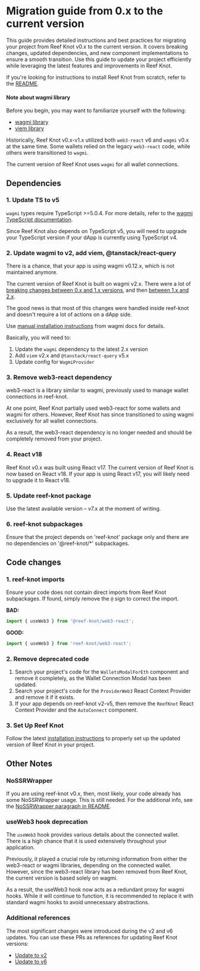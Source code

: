 # Migration guide from 0.x to the current version

This guide provides detailed instructions and best practices for migrating your project from Reef Knot v0.x to the current version.
It covers breaking changes, updated dependencies, and new component implementations to ensure a smooth transition.
Use this guide to update your project efficiently while leveraging the latest features and improvements in Reef Knot.

If you're looking for instructions to install Reef Knot from scratch, refer to the [README](README.md#installation).

#### Note about wagmi library

Before you begin, you may want to familiarize yourself with the following:

- [wagmi library](https://wagmi.sh/)
- [viem library](https://viem.sh/)

Historically, Reef Knot v0.x-v1.x utilized both `web3-react` v6 and `wagmi` v0.x at the same time.
Some wallets relied on the legacy `web3-react` code, while others were transitioned to `wagmi`.

The current version of Reef Knot uses `wagmi` for all wallet connections.

## Dependencies

### 1. Update TS to v5

`wagmi` types require TypeScript >=5.0.4. For more details, refer to the [wagmi TypeScript documentation](https://wagmi.sh/react/typescript).

Since Reef Knot also depends on TypeScript v5, you will need to upgrade your TypeScript version if your dApp is currently using TypeScript v4.

### 2. Update wagmi to v2, add viem, @tanstack/react-query

There is a chance, that your app is using wagmi v0.12.x, which is not maintained anymore.

The current version of Reef Knot is built on wagmi v2.x.
There were a lot of [breaking changes between 0.x and 1.x versions](https://1.x.wagmi.sh/react/migration-guide),
and then [between 1.x and 2.x](https://wagmi.sh/react/guides/migrate-from-v1-to-v2).

The good news is that most of this changes were handled inside reef-knot and doesn't require a lot of actions on a dApp side.

Use [manual installation instructions](https://wagmi.sh/react/getting-started#manual-installation) from wagmi docs for details.

Basically, you will need to:

1. Update the `wagmi` dependency to the latest 2.x version
2. Add `viem` v2.x and `@tanstack/react-query` v5.x
3. Update config for `WagmiProvider`

### 3. Remove web3-react dependency

web3-react is a library similar to wagmi, previously used to manage wallet connections in reef-knot.

At one point, Reef Knot partially used web3-react for some wallets and wagmi for others.
However, Reef Knot has since transitioned to using wagmi exclusively for all wallet connections.

As a result, the web3-react dependency is no longer needed and should be completely removed from your project.

### 4. React v18

Reef Knot v0.x was built using React v17. The current version of Reef Knot is now based on React v18.
If your app is using React v17, you will likely need to upgrade it to React v18.

### 5. Update reef-knot package

Use the latest available version – v7.x at the moment of writing.

### 6. reef-knot subpackages

Ensure that the project depends on 'reef-knot' package only and there are no dependencies on '@reef-knot/\*' subpackages.

## Code changes

### 1. reef-knot imports

Ensure your code does not contain direct imports from Reef Knot subpackages. If found, simply remove the `@` sign to correct the import.

**BAD:**

```ts
import { useWeb3 } from '@reef-knot/web3-react';
```

**GOOD:**

```ts
import { useWeb3 } from 'reef-knot/web3-react';
```

### 2. Remove deprecated code

1. Search your project's code for the `WalletsModalForEth` component and remove it completely, as the Wallet Connection Modal has been updated.
2. Search your project's code for the `ProviderWeb3` React Context Provider and remove it if it exists.
3. If your app depends on reef-knot v2-v5, then remove the `ReefKnot` React Context Provider and the `AutoConnect` component.

### 3. Set Up Reef Knot

Follow the latest [installation instructions](README.md#installation) to properly set up the updated version of Reef Knot in your project.

## Other Notes

### NoSSRWrapper

If you are using reef-knot v0.x, then, most likely, your code already has some NoSSRWrapper usage.
This is still needed. For the additional info, see the [NoSSRWrapper paragraph in README](README.md#nossrwrapper).

### useWeb3 hook deprecation

The `useWeb3` hook provides various details about the connected wallet.
There is a high chance that it is used extensively throughout your application.

Previously, it played a crucial role by returning information from either the web3-react or wagmi libraries,
depending on the connected wallet. However, since the web3-react library has been removed from Reef Knot,
the current version is based solely on wagmi.

As a result, the useWeb3 hook now acts as a redundant proxy for wagmi hooks. While it will continue to function,
it is recommended to replace it with standard wagmi hooks to avoid unnecessary abstractions.

### Additional references

The most significant changes were introduced during the v2 and v6 updates.
You can use these PRs as references for updating Reef Knot versions:

- [Update to v2](https://github.com/lidofinance/ethereum-staking-widget/pull/265/files)
- [Update to v6](https://github.com/lidofinance/reef-knot/pull/183/files)
